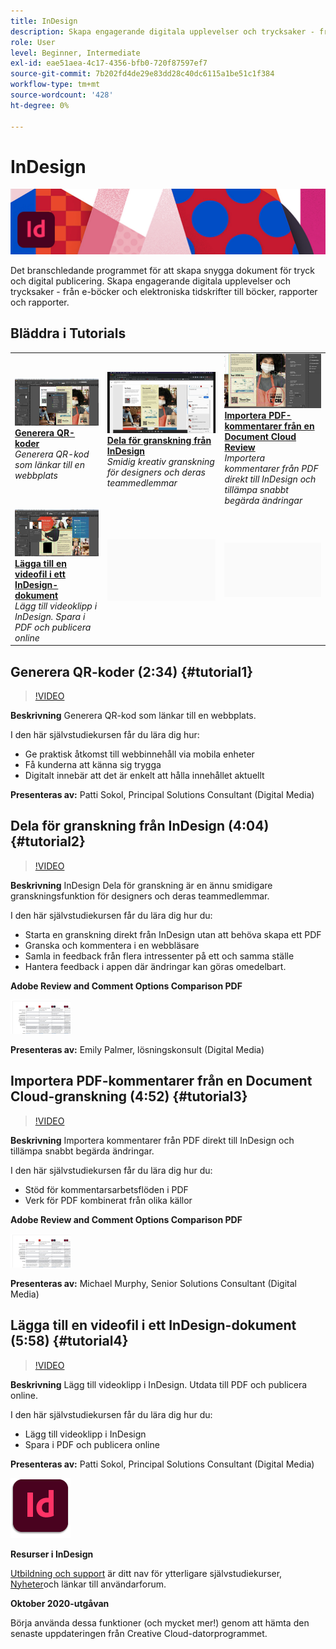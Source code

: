 ```yaml
---
title: InDesign
description: Skapa engagerande digitala upplevelser och trycksaker - från e-böcker och elektroniska tidskrifter till böcker, rapporter och informationsdokument
role: User
level: Beginner, Intermediate
exl-id: eae51aea-4c17-4356-bfb0-720f87597ef7
source-git-commit: 7b202fd4de29e83dd28c40dc6115a1be51c1f384
workflow-type: tm+mt
source-wordcount: '428'
ht-degree: 0%

---
```


# InDesign

![Tutorial Hero Image](../assets/InDesign.jpg)

Det branschledande programmet för att skapa snygga dokument för tryck och digital publicering. Skapa engagerande digitala upplevelser och trycksaker - från e-böcker och elektroniska tidskrifter till böcker, rapporter och rapporter.

## Bläddra i Tutorials

<table style="table-layout:fixed">
<tr>
 <td>
    <a href="indesign.md#tutorial1">
        <img alt="Generera QR-koder" src="../assets/InDesign_qrCodes_sokol_thumbnail.jpg" />
    </a>
    <div>
    <a href="indesign.md#tutorial1"><strong>Generera QR-koder</strong></a>
    </div>
    <em>Generera QR-kod som länkar till en webbplats</em>
    <br>
  </td>
  <td>
   <a href="indesign.md#tutorial2">
      <img alt="Dela för granskning från InDesign" src="../assets/indesign_shareforreview_palmer_thumbnail.jpg" />
   </a>
    <div>
   <a href="indesign.md#tutorial2"><strong>Dela för granskning från InDesign</strong></a>
    </div>
    <em>Smidig kreativ granskning för designers och deras teammedlemmar</em>
    <br>
  </td>
  <td>
    <a href="indesign.md#tutorial3">
        <img alt="Importera PDF-kommentarer från en Document Cloud Review" src="../assets/indesign_pdfcomments_murphy_thumbnail.jpg" />
    </a>
    <div>
    <a href="indesign.md#tutorial3"><strong>Importera PDF-kommentarer från en Document Cloud Review</strong></a>
    </div>
    <em>Importera kommentarer från PDF direkt till InDesign och tillämpa snabbt begärda ändringar</em>
    <br>
  </td>
</tr>
<tr>
<td>
   <a href="indesign.md#tutorial4">
      <img alt="Lägga till en videofil i ett InDesign-dokument" src="../assets/indesign_video_sokol_thumbnail.jpg" />
   </a>
    <div>
   <a href="indesign.md#tutorial4"><strong>Lägga till en videofil i ett InDesign-dokument</strong></a>
    </div>
    <em>Lägg till videoklipp i InDesign. Spara i PDF och publicera online</em>
    <br>
  </td>
 <td>
    <img alt="Mellanrum" src="../assets/Gray_thumbnail.png" />
    <div>
    <br>
 </td>
 <td>
    <img alt="Mellanrum" src="../assets/Gray_thumbnail.png" />
    <div>
    <br>
 </td>
</tr>
</table>

## Generera QR-koder (2:34) {#tutorial1}

>[!VIDEO](https://video.tv.adobe.com/v/326818?hidetitle=true)

**Beskrivning**
Generera QR-kod som länkar till en webbplats.

I den här självstudiekursen får du lära dig hur:
* Ge praktisk åtkomst till webbinnehåll via mobila enheter
* Få kunderna att känna sig trygga
* Digitalt innebär att det är enkelt att hålla innehållet aktuellt

**Presenteras av:**
Patti Sokol, Principal Solutions Consultant (Digital Media)

## Dela för granskning från InDesign (4:04) {#tutorial2}

>[!VIDEO](https://video.tv.adobe.com/v/326824?hidetitle=true)

**Beskrivning**
InDesign Dela för granskning är en ännu smidigare granskningsfunktion för designers och deras teammedlemmar.

I den här självstudiekursen får du lära dig hur du:
* Starta en granskning direkt från InDesign utan att behöva skapa ett PDF
* Granska och kommentera i en webbläsare
* Samla in feedback från flera intressenter på ett och samma ställe
* Hantera feedback i appen där ändringar kan göras omedelbart.

**Adobe Review and Comment Options Comparison PDF**

[![Jämförelsebild](../assets/ComparisonPDF_thumbnail_96.png)](../assets/Adobe_Review_and_Comment_Comparisons.pdf)

**Presenteras av:**
Emily Palmer, lösningskonsult (Digital Media)

## Importera PDF-kommentarer från en Document Cloud-granskning (4:52) {#tutorial3}

>[!VIDEO](https://video.tv.adobe.com/v/326959?hidetitle=true)

**Beskrivning**
Importera kommentarer från PDF direkt till InDesign och tillämpa snabbt begärda ändringar.

I den här självstudiekursen får du lära dig hur du:
* Stöd för kommentarsarbetsflöden i PDF
* Verk för PDF kombinerat från olika källor

**Adobe Review and Comment Options Comparison PDF**

[![Jämförelsebild](../assets/ComparisonPDF_thumbnail_96.png)](../assets/Adobe_Review_and_Comment_Comparisons.pdf)

**Presenteras av:**
Michael Murphy, Senior Solutions Consultant (Digital Media)

## Lägga till en videofil i ett InDesign-dokument (5:58) {#tutorial4}

>[!VIDEO](https://video.tv.adobe.com/v/326757?hidetitle=true)

**Beskrivning**
Lägg till videoklipp i InDesign. Utdata till PDF och publicera online.

I den här självstudiekursen får du lära dig hur du:
* Lägg till videoklipp i InDesign
* Spara i PDF och publicera online

**Presenteras av:**
Patti Sokol, Principal Solutions Consultant (Digital Media)

![InDesignLogo](../assets/id_appicon_96.png)

**Resurser i InDesign**

[Utbildning och support](https://helpx.adobe.com/support/indesign.html) är ditt nav för ytterligare självstudiekurser, [Nyheter](https://helpx.adobe.com/indesign/user-guide.html/indesign/using/whats-new.ug.html)och länkar till användarforum.

**Oktober 2020-utgåvan**

Börja använda dessa funktioner (och mycket mer!) genom att hämta den senaste uppdateringen från Creative Cloud-datorprogrammet.
